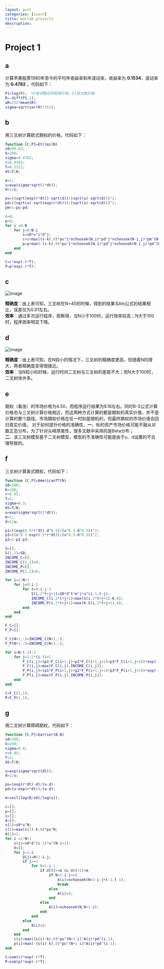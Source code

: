 ```yaml
---
layout: post  
categories: [learn]   
title: matlab project1  
description:
---
```


# Project 1
## **a**
计算苹果股票1980年至今的平均年收益率和年波动率，收益率为 **0.1534**，波动率为 **0.4782** 。代码如下：


```matlab
P1=log(P);  %P是调整后的股票价格，P1是对数价格
R=-diff(P1,1);
aR=252*mean(R);
sigma=sqrt(var(R)*252);
```

## **b**
用三叉树计算欧式期权的价格，代码如下：


```matlab
function [C,P]=Etrimi(N)
s0=99.62;
k=100;
sigma=0.4782;
r=0.0185;
T=0.2322;
dt=T/N;

m=1;
u=exp(sigma*sqrt(2*dt));
d=1/u;

pu=((sqrt(exp(r*dt))-sqrt(d))/(sqrt(u)-sqrt(d)))^2;
pd=((sqrt(u)-sqrt(exp(r*dt)))/(sqrt(u)-sqrt(d)))^2;
pm=1-pu-pd;

c=0;
p=0;
for i =0:N
    for j=0:N-i
        s=s0*u^i*d^j;
        c=c+max((s-k),0)*pu^i*nchoosek(N,i)*pd^j*nchoosek(N-i,j)*pm^(N-i-j);
        p=p+max(-(s-k),0)*pu^i*nchoosek(N,i)*pd^j*nchoosek(N-i,j)*pm^(N-i-j);
    end
end

C=c*exp(-r*T);
P=p*exp(-r*T);

```
## **c**

![image](images/5.png)

**精确度**：由上表可知，三叉树在N=40的时候，得到的结果与bls公式的结果相比，误差仅为0.01左右。  
**效率**：通过多次运行程序，观察得，当N小于100时，运行效率较高；N大于100时，程序效率明显下降。

## **d**

![image](images/5.png)

**精确度**：由上表可知，在N较小的情况下，三叉树的精确度更高，但随着N的增大，两者精确度变得很接近。                                                           
**效率**：当N较小的时候，运行时间二叉树与三叉树的差距不大；但N大于100时，二叉树快许多。

## **e**
   期权（看涨）的市场价格为4.50，而程序运行结果为9.16左右。同时B-S公式计算价格也与三叉树计算价格相近，而这两种方式计算的都是期权的真实价值，并不是计算的整个路径。市场期权价格在任一时刻是随机的，但最终期权的市场价值会回归真实价值。
   对于如何提升价格的准确性，**一**、标的资产市场价格可能不服从对数正态分布，为了针对尖峰厚尾性，很多文献中采用的是Beta分布；  
   **二**、该三叉树模型基于二叉树模型，模型的不准确性可能是由于u、d设置的不合理导致的。
   
## **f**
三叉树计算美式期权，代码如下：


```matlab
function [C,P]=AmericanTT(N)
S0=100;
K=100;
r=0.05;
T=1;
sigma=0.3;
dt=T/N;
u=exp(sigma*sqrt(2*dt));
m=1;
d=1/u;

p1=((exp(0.5*r*dt)-d^0.5)/(u^0.5-d^0.5))^2;
p3=((u^0.5-exp(0.5*r*dt))/(u^0.5-d^0.5))^2;
p2=1-p1-p3;

S=[];
S(1,1)=S0;
INCOME_C=[];
INCOME_C(1,1)=0;
INCOME_P=[];
INCOME_P(1,1)=0;

for i=2:N+1
    for j=0:i-1
        for t=0:i-j-1
            S(i,2*t+j+1)=S0*d^t*m^j*u^(i-1-t-j);
            INCOME_C(i,2*t+j+1)=max(S(i,2*t+j+1)-K,0);
            INCOME_P(i,2*t+j+1)=max(K-S(i,2*t+j+1),0);
        end
    end
end

F_C=[];
F_P=[];

F_C(N+1,:)=INCOME_C(N+1,:);
F_P(N+1,:)=INCOME_C(N+1,:);

for i=N:(-1):1
    for j=1:2*(i-1)+1
        F_C(i,j)=(p1*F_C(i+1,j)+p2*F_C(i+1,j+1)+p3*F_C(i+1,j+2))*exp(-r*dt);
        F_C(i,j)=max(F_C(i,j),INCOME_C(i,j));
        F_P(i,j)=(p1*F_P(i+1,j)+p2*F_P(i+1,j+1)+p3*F_P(i+1,j+2))*exp(-r*dt);
        F_P(i,j)=max(F_P(i,j),INCOME_P(i,j));
    end
end

C=F_C(1,1);
P=F_P(1,1);
```

## **g**
用二叉树计算障碍期权，代码如下：


```matlab
function [C,P]=barrier(B,N)
s0=100;
k=100;
sigma=0.4;
r=0.05;
T=1;
dt=T/N;

u=exp(sigma*sqrt(dt));
d=1/u;

pu=(exp(r*dt)-d)/(u-d);
pd=(u-exp(r*dt))/(u-d);

m=ceil(log(B/s0)/log(u));

c=[];
p=[];
s=[];
A=[];
s(1)=s0*u^N;
c(1)=max(s(1)-k,0)*pu^N;
A(1)=1;
for i =2:N+1
    s(i)=s0*d^(i-1)*u^(N-i+1);
    U=[];
    for j=1:i
        U(j)=N+2-i-j;
        if j>=2
            for t=1:j-1
                if U(t)>=m && U(t+1)<m
                    if N+2-i-j>=0
                        A(i)=nchoosek(N+2-i-j+t-1,t-1);
                        break
                    else
                        A(i)=0;
                    end
                else
                    A(i)=nchoosek(N,N+1-i);
                end
            end
        else
            A(i)=0;
        end
    end
    c(i)=max((s(i)-k),0)*pu^(N+1-i)*A(i)*pd^(i-1);
    p(i)=max(-(s(i)-k),0)*pu^(N+1-i)*A(i)*pd^(i-1);
end

C=sum(c)*exp(-r*T);
P=sum(p)*exp(-r*T);
```
